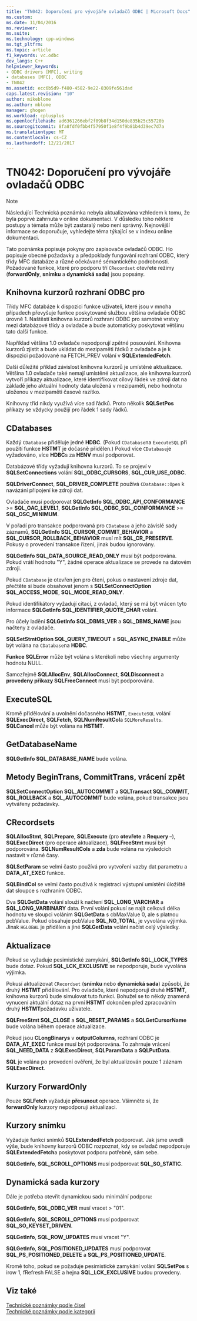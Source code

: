 ```yaml
---
title: "TN042: Doporučení pro vývojáře ovladačů ODBC | Microsoft Docs"
ms.custom: 
ms.date: 11/04/2016
ms.reviewer: 
ms.suite: 
ms.technology: cpp-windows
ms.tgt_pltfrm: 
ms.topic: article
f1_keywords: vc.odbc
dev_langs: C++
helpviewer_keywords:
- ODBC drivers [MFC], writing
- databases [MFC], ODBC
- TN042
ms.assetid: ecc6b5d9-f480-4582-9e22-8309fe561dad
caps.latest.revision: "10"
author: mikeblome
ms.author: mblome
manager: ghogen
ms.workload: cplusplus
ms.openlocfilehash: ad6361266ebf2f09b8f34d150de835b25c55720b
ms.sourcegitcommit: 8fa8fdf0fbb4f57950f1e8f4f9b81b4d39ec7d7a
ms.translationtype: MT
ms.contentlocale: cs-CZ
ms.lasthandoff: 12/21/2017
---
```

# <a name="tn042-odbc-driver-developer-recommendations"></a>TN042: Doporučení pro vývojáře ovladačů ODBC
> [!NOTE]
>  Následující Technická poznámka nebyla aktualizována vzhledem k tomu, že byla poprvé zahrnuta v online dokumentaci. V důsledku toho některé postupy a témata může být zastaralý nebo není správný. Nejnovější informace se doporučuje, vyhledejte téma týkající se v indexu online dokumentaci.  
  
 Tato poznámka popisuje pokyny pro zapisovače ovladačů ODBC. Ho popisuje obecné požadavky a předpoklady fungování rozhraní ODBC, který třídy MFC databáze a různé očekávané sémantického podrobnosti. Požadované funkce, které pro podporu tří `CRecordset` otevřete režimy (**forwardOnly**, **snímku** a **dynamická sada**) jsou popsány.  
  
## <a name="odbcs-cursor-library"></a>Knihovna kurzorů rozhraní ODBC pro  
 Třídy MFC databáze k dispozici funkce uživateli, které jsou v mnoha případech převyšuje funkce poskytované službou většina ovladače ODBC úrovně 1. Naštěstí knihovna kurzorů rozhraní ODBC pro samotné vrstvy mezi databázové třídy a ovladače a bude automaticky poskytovat většinu tato další funkce.  
  
 Například většina 1.0 ovladače nepodporují zpětné posouvání. Knihovna kurzorů zjistit a bude ukládat do mezipaměti řádků z ovladače a je k dispozici požadované na FETCH_PREV volání v **SQLExtendedFetch**.  
  
 Další důležité příklad závislost knihovna kurzorů je umístěné aktualizace. Většina 1.0 ovladače také nemají umístěné aktualizace, ale knihovna kurzorů vytvoří příkazy aktualizace, které identifikovat cílový řádek ve zdroji dat na základě jeho aktuální hodnoty data uložená v mezipaměti, nebo hodnotu uloženou v mezipaměti časové razítko.  
  
 Knihovny tříd nikdy využívá více sad řádků. Proto několik **SQLSetPos** příkazy se vždycky použijí pro řádek 1 sady řádků.  
  
## <a name="cdatabases"></a>CDatabases  
 Každý `CDatabase` přiděluje jedné **HDBC**. (Pokud `CDatabase`na `ExecuteSQL` při použití funkce **HSTMT** je dočasně přidělen.) Pokud více `CDatabase`je vyžadováno, více **HDBC**s za **HENV** musí podporovat.  
  
 Databázové třídy vyžadují knihovna kurzorů. To se projeví v **SQLSetConnections** volání **SQL_ODBC_CURSORS**, **SQL_CUR_USE_ODBC**.  
  
 **SQLDriverConnect**, **SQL_DRIVER_COMPLETE** používá `CDatabase::Open` k navázání připojení ke zdroji dat.  
  
 Ovladače musí podporovat **SQLGetInfo SQL_ODBC_API_CONFORMANCE** >= **SQL_OAC_LEVEL1**, **SQLGetInfo SQL_ODBC_SQL_CONFORMANCE**  >=  **SQL_OSC_MINIMUM**.  
  
 V pořadí pro transakce podporovaná pro `CDatabase` a jeho závislé sady záznamů, **SQLGetInfo SQL_CURSOR_COMMIT_BEHAVIOR** a **SQL_CURSOR_ROLLBACK_BEHAVIOR** musí mít **SQL_CR_PRESERVE**. Pokusy o provedení transakce řízení, jinak budou ignorovány.  
  
 **SQLGetInfo SQL_DATA_SOURCE_READ_ONLY** musí být podporována. Pokud vrátí hodnotu "Y", žádné operace aktualizace se provede na datovém zdroji.  
  
 Pokud `CDatabase` je otevřen jen pro čtení, pokus o nastavení zdroje dat, přečtěte si bude obsahovat jenom s **SQLSetConnectOption SQL_ACCESS_MODE**, **SQL_MODE_READ_ONLY**.  
  
 Pokud identifikátory vyžadují citací, z ovladač, který se má být vrácen tyto informace **SQLGetInfo SQL_IDENTIFIER_QUOTE_CHAR** volání.  
  
 Pro účely ladění **SQLGetInfo SQL_DBMS_VER** a **SQL_DBMS_NAME** jsou načteny z ovladače.  
  
 **SQLSetStmtOption SQL_QUERY_TIMEOUT** a **SQL_ASYNC_ENABLE** může být volána na `CDatabase`na **HDBC**.  
  
 **Funkce SQLError** může být volána s kterékoli nebo všechny argumenty hodnotu NULL.  
  
 Samozřejmě **SQLAllocEnv**, **SQLAllocConnect**, **SQLDisconnect** a **provedeny příkazy SQLFreeConnect** musí být podporována.  
  
## <a name="executesql"></a>ExecuteSQL  
 Kromě přidělování a uvolnění dočasného **HSTMT**, `ExecuteSQL` volání **SQLExecDirect**, **SQLFetch**, **SQLNumResultCol**a `SQLMoreResults`. **SQLCancel** může být volána na **HSTMT**.  
  
## <a name="getdatabasename"></a>GetDatabaseName  
 **SQLGetInfo SQL_DATABASE_NAME** bude volána.  
  
## <a name="begintrans-committrans-rollback"></a>Metody BeginTrans, CommitTrans, vrácení zpět  
 **SQLSetConnectOption SQL_AUTOCOMMIT** a **SQLTransact SQL_COMMIT**, **SQL_ROLLBACK** a **SQL_AUTOCOMMIT** bude volána, pokud transakce jsou vytvářeny požadavky.  
  
## <a name="crecordsets"></a>CRecordsets  
 **SQLAllocStmt**, **SQLPrepare**, **SQLExecute** (pro **otevřete** a **Requery –**), **SQLExecDirect**  (pro operace aktualizace), **SQLFreeStmt** musí být podporována. **SQLNumResultCols** a **zda** bude volána na výsledcích nastavit v různé časy.  
  
 **SQLSetParam** se velmi často používá pro vytvoření vazby dat parametru a **DATA_AT_EXEC** funkce.  
  
 **SQLBindCol** se velmi často používá k registraci výstupní umístění úložiště dat sloupce s rozhraním ODBC.  
  
 Dva **SQLGetData** volání slouží k načtení **SQL_LONG_VARCHAR** a **SQL_LONG_VARBINARY** data. První volání pokusí se najít celková délka hodnotu ve sloupci voláním **SQLGetData** s cbMaxValue 0, ale s platnou pcbValue. Pokud obsahuje pcbValue **SQL_NO_TOTAL**, je vyvolána výjimka. Jinak `HGLOBAL` je přidělen a jiné **SQLGetData** volání načíst celý výsledky.  
  
## <a name="updating"></a>Aktualizace  
 Pokud se vyžaduje pesimistické zamykání, **SQLGetInfo SQL_LOCK_TYPES** bude dotaz. Pokud **SQL_LCK_EXCLUSIVE** se nepodporuje, bude vyvolána výjimka.  
  
 Pokusí aktualizovat `CRecordset` (**snímku** nebo **dynamická sada**) způsobí, že druhý **HSTMT** přidělování. Pro ovladače, které nepodporují druhé **HSTMT**, knihovna kurzorů bude simulovat tuto funkci. Bohužel se to někdy znamená vynucení aktuální dotaz na první **HSTMT** dokončen před zpracováním druhý **HSTMT**požadavku uživatele.  
  
 **SQLFreeStmt SQL_CLOSE** a **SQL_RESET_PARAMS** a **SQLGetCursorName** bude volána během operace aktualizace.  
  
 Pokud jsou **CLongBinarys** v **outputColumns**, rozhraní ODBC je **DATA_AT_EXEC** funkce musí být podporována. To zahrnuje vrácení **SQL_NEED_DATA** z **SQLExecDirect**, **SQLParamData** a **SQLPutData**.  
  
 **SQL** je volána po provedení ověření, že byl aktualizován pouze 1 záznam **SQLExecDirect**.  
  
## <a name="forwardonly-cursors"></a>Kurzory ForwardOnly  
 Pouze **SQLFetch** vyžaduje **přesunout** operace. Všimněte si, že **forwardOnly** kurzory nepodporují aktualizaci.  
  
## <a name="snapshot-cursors"></a>Kurzory snímku  
 Vyžaduje funkcí snímků **SQLExtendedFetch** podporovat. Jak jsme uvedli výše, bude knihovny kurzorů ODBC rozpoznat, kdy se ovladač nepodporuje **SQLExtendedFetch**a poskytovat podporu potřebné, sám sebe.  
  
 **SQLGetInfo**, **SQL_SCROLL_OPTIONS** musí podporovat **SQL_SO_STATIC**.  
  
## <a name="dynaset-cursors"></a>Dynamická sada kurzory  
 Dále je potřeba otevřít dynamickou sadu minimální podporu:  
  
 **SQLGetInfo**, **SQL_ODBC_VER** musí vracet > "01".  
  
 **SQLGetInfo**, **SQL_SCROLL_OPTIONS** musí podporovat **SQL_SO_KEYSET_DRIVEN**.  
  
 **SQLGetInfo**, **SQL_ROW_UPDATES** musí vracet "Y".  
  
 **SQLGetInfo**, **SQL_POSITIONED_UPDATES** musí podporovat **SQL_PS_POSITIONED_DELETE** a **SQL_PS_POSITIONED_UPDATE**.  
  
 Kromě toho, pokud se požaduje pesimistické zamykání volání **SQLSetPos** s irow 1, fRefresh FALSE a hejna **SQL_LCK_EXCLUSIVE** budou provedeny.  
  
## <a name="see-also"></a>Viz také  
 [Technické poznámky podle čísel](../mfc/technical-notes-by-number.md)   
 [Technické poznámky podle kategorií](../mfc/technical-notes-by-category.md)

